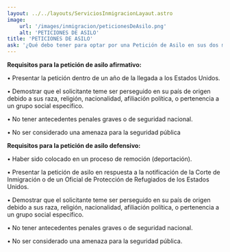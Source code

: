 ```yaml
---
layout: ../../layouts/ServiciosInmigracionLayaut.astro
image:
    url: '/images/inmigracion/peticionesDeAsilo.png'
    alt: 'PETICIONES DE ASILO'
title: 'PETICIONES DE ASILO'
ask: '¿Qué debo tener para optar por una Petición de Asilo en sus dos modalidades?'
---
```


**Requisitos para la petición de asilo afirmativo:**

• Presentar la petición dentro de un año de la llegada a los Estados Unidos.

• Demostrar que el solicitante teme ser perseguido en su país de origen debido a sus raza, religión, nacionalidad, afiliación política, o pertenencia a un grupo social específico.

• No tener antecedentes penales graves o de seguridad nacional.

• No ser considerado una amenaza para la seguridad pública 

**Requisitos para la petición de asilo defensivo:**

• Haber sido colocado en un proceso de remoción (deportación).

• Presentar la petición de asilo en respuesta a la notificación de la Corte de Inmigración o de un Oficial de Protección de Refugiados de los Estados Unidos.

• Demostrar que el solicitante teme ser perseguido en su país de origen debido a sus raza, religión, nacionalidad, afiliación política, o pertenencia a un grupo social específico.

• No tener antecedentes penales graves o de seguridad nacional.

• No ser considerado una amenaza para la seguridad pública.